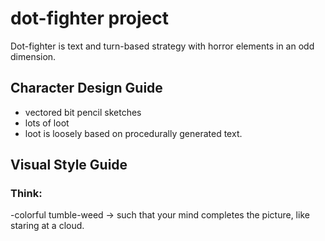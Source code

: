 # dot-fighter project

Dot-fighter is text and turn-based strategy with horror elements in an odd dimension.

## Character Design Guide

- vectored bit pencil sketches
- lots of loot
- loot is loosely based on procedurally generated text.

## Visual Style Guide

### Think:

-colorful tumble-weed -> such that your mind completes the picture, like staring at a cloud.